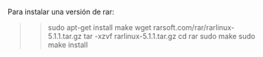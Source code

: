 Para instalar una versión de rar:

>> sudo apt-get install make
>> wget rarsoft.com/rar/rarlinux-5.1.1.tar.gz
>> tar -xzvf rarlinux-5.1.1.tar.gz
>> cd rar
>> sudo make
>> sudo make install

